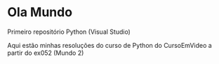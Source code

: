 # Ola Mundo
 Primeiro repositório Python (Visual Studio)
 
 Aqui estão minhas resoluções do curso de Python do CursoEmVideo a partir do ex052 (Mundo 2)

